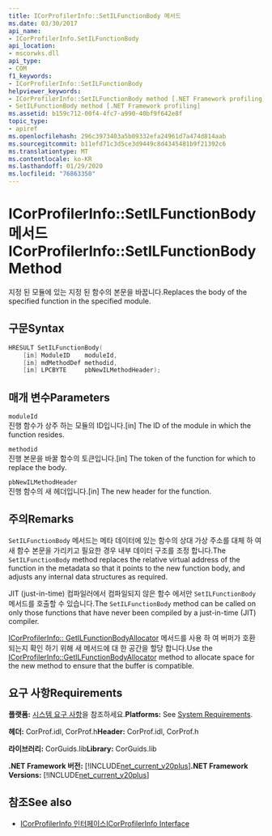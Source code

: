 ```yaml
---
title: ICorProfilerInfo::SetILFunctionBody 메서드
ms.date: 03/30/2017
api_name:
- ICorProfilerInfo.SetILFunctionBody
api_location:
- mscorwks.dll
api_type:
- COM
f1_keywords:
- ICorProfilerInfo::SetILFunctionBody
helpviewer_keywords:
- ICorProfilerInfo::SetILFunctionBody method [.NET Framework profiling]
- SetILFunctionBody method [.NET Framework profiling]
ms.assetid: b159c712-00f4-4fc7-a990-40bf9f642e8f
topic_type:
- apiref
ms.openlocfilehash: 296c3973403a5b09332efa24961d7a474d814aab
ms.sourcegitcommit: b11efd71c3d5ce3d9449c8d4345481b9f21392c6
ms.translationtype: MT
ms.contentlocale: ko-KR
ms.lasthandoff: 01/29/2020
ms.locfileid: "76863350"
---
```

# <a name="icorprofilerinfosetilfunctionbody-method"></a><span data-ttu-id="fe729-102">ICorProfilerInfo::SetILFunctionBody 메서드</span><span class="sxs-lookup"><span data-stu-id="fe729-102">ICorProfilerInfo::SetILFunctionBody Method</span></span>
<span data-ttu-id="fe729-103">지정 된 모듈에 있는 지정 된 함수의 본문을 바꿉니다.</span><span class="sxs-lookup"><span data-stu-id="fe729-103">Replaces the body of the specified function in the specified module.</span></span>  
  
## <a name="syntax"></a><span data-ttu-id="fe729-104">구문</span><span class="sxs-lookup"><span data-stu-id="fe729-104">Syntax</span></span>  
  
```cpp  
HRESULT SetILFunctionBody(  
    [in] ModuleID    moduleId,  
    [in] mdMethodDef methodid,  
    [in] LPCBYTE     pbNewILMethodHeader);  
```  
  
## <a name="parameters"></a><span data-ttu-id="fe729-105">매개 변수</span><span class="sxs-lookup"><span data-stu-id="fe729-105">Parameters</span></span>  
 `moduleId`  
 <span data-ttu-id="fe729-106">진행 함수가 상주 하는 모듈의 ID입니다.</span><span class="sxs-lookup"><span data-stu-id="fe729-106">[in] The ID of the module in which the function resides.</span></span>  
  
 `methodid`  
 <span data-ttu-id="fe729-107">진행 본문을 바꿀 함수의 토큰입니다.</span><span class="sxs-lookup"><span data-stu-id="fe729-107">[in] The token of the function for which to replace the body.</span></span>  
  
 `pbNewILMethodHeader`  
 <span data-ttu-id="fe729-108">진행 함수의 새 헤더입니다.</span><span class="sxs-lookup"><span data-stu-id="fe729-108">[in] The new header for the function.</span></span>  
  
## <a name="remarks"></a><span data-ttu-id="fe729-109">주의</span><span class="sxs-lookup"><span data-stu-id="fe729-109">Remarks</span></span>  
 <span data-ttu-id="fe729-110">`SetILFunctionBody` 메서드는 메타 데이터에 있는 함수의 상대 가상 주소를 대체 하 여 새 함수 본문을 가리키고 필요한 경우 내부 데이터 구조를 조정 합니다.</span><span class="sxs-lookup"><span data-stu-id="fe729-110">The `SetILFunctionBody` method replaces the relative virtual address of the function in the metadata so that it points to the new function body, and adjusts any internal data structures as required.</span></span>  
  
 <span data-ttu-id="fe729-111">JIT (just-in-time) 컴파일러에서 컴파일되지 않은 함수 에서만 `SetILFunctionBody` 메서드를 호출할 수 있습니다.</span><span class="sxs-lookup"><span data-stu-id="fe729-111">The `SetILFunctionBody` method can be called on only those functions that have never been compiled by a just-in-time (JIT) compiler.</span></span>  
  
 <span data-ttu-id="fe729-112">[ICorProfilerInfo:: GetILFunctionBodyAllocator](icorprofilerinfo-getilfunctionbodyallocator-method.md) 메서드를 사용 하 여 버퍼가 호환 되는지 확인 하기 위해 새 메서드에 대 한 공간을 할당 합니다.</span><span class="sxs-lookup"><span data-stu-id="fe729-112">Use the [ICorProfilerInfo::GetILFunctionBodyAllocator](icorprofilerinfo-getilfunctionbodyallocator-method.md) method to allocate space for the new method to ensure that the buffer is compatible.</span></span>  
  
## <a name="requirements"></a><span data-ttu-id="fe729-113">요구 사항</span><span class="sxs-lookup"><span data-stu-id="fe729-113">Requirements</span></span>  
 <span data-ttu-id="fe729-114">**플랫폼:** [시스템 요구 사항](../../../../docs/framework/get-started/system-requirements.md)을 참조하세요.</span><span class="sxs-lookup"><span data-stu-id="fe729-114">**Platforms:** See [System Requirements](../../../../docs/framework/get-started/system-requirements.md).</span></span>  
  
 <span data-ttu-id="fe729-115">**헤더:** CorProf.idl, CorProf.h</span><span class="sxs-lookup"><span data-stu-id="fe729-115">**Header:** CorProf.idl, CorProf.h</span></span>  
  
 <span data-ttu-id="fe729-116">**라이브러리:** CorGuids.lib</span><span class="sxs-lookup"><span data-stu-id="fe729-116">**Library:** CorGuids.lib</span></span>  
  
 <span data-ttu-id="fe729-117">**.NET Framework 버전:** [!INCLUDE[net_current_v20plus](../../../../includes/net-current-v20plus-md.md)]</span><span class="sxs-lookup"><span data-stu-id="fe729-117">**.NET Framework Versions:** [!INCLUDE[net_current_v20plus](../../../../includes/net-current-v20plus-md.md)]</span></span>  
  
## <a name="see-also"></a><span data-ttu-id="fe729-118">참조</span><span class="sxs-lookup"><span data-stu-id="fe729-118">See also</span></span>

- [<span data-ttu-id="fe729-119">ICorProfilerInfo 인터페이스</span><span class="sxs-lookup"><span data-stu-id="fe729-119">ICorProfilerInfo Interface</span></span>](icorprofilerinfo-interface.md)
